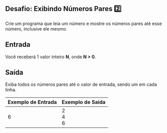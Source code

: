 ## Desafio: Exibindo Números Pares :two:

Crie um programa que leia um número e mostre os números pares até esse número, inclusive ele mesmo.

## Entrada

Você receberá 1 valor inteiro **N**, onde **N > 0**.

## Saída

Exiba todos os números pares até o valor de entrada, sendo um em cada linha. 

 

| Exemplo de Entrada | Exemplo de Saída  |
| ------------------ | ----------------- |
| 6                  | 2 <br />4 <br />6 |